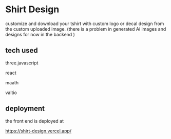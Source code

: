 
# Shirt Design

customize and download your tshirt with custom logo or decal design from the custom  uploaded image.
(there is a problem in generated Ai images and designs for now in the backend )

## tech used
 three.javascript

 react 

 maath

 valtio
## deployment

the front end is deployed at 

https://shirt-design.vercel.app/
